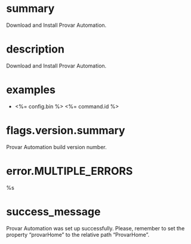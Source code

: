 # summary

Download and Install Provar Automation.

# description

Download and Install Provar Automation.

# examples

- <%= config.bin %> <%= command.id %>

# flags.version.summary

Provar Automation build version number.

# error.MULTIPLE_ERRORS

%s

# success_message

Provar Automation was set up successfully. Please, remember to set the property “provarHome” to the relative path “ProvarHome”.
